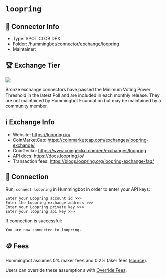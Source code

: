 # `loopring`

## 📁 Connector Info

* Type: SPOT CLOB DEX
* Folder: [/hummingbot/connector/exchange/loopring](https://github.com/hummingbot/hummingbot/tree/master/hummingbot/connector/exchange/loopring)
* Maintainer:

## 🏆 Exchange Tier

![](https://img.shields.io/static/v1?label=Hummingbot&message=BRONZE&color=green)

Bronze exchange connectors have passed the Minimum Voting Power Threshold in the latest Poll and are included in each monthly release. They are not maintained by Hummingbot Foundation but may be maintained by a community member.

## ℹ️ Exchange Info

* Website: <https://loopring.io/>
* CoinMarketCap: <https://coinmarketcap.com/exchanges/loopring-exchange/>
* CoinGecko: <https://www.coingecko.com/en/exchanges/loopring>
* API docs: <https://docs.loopring.io/>
* Transaction fees: <https://blogs.loopring.org/loopring-exchange-faq/>

## 🔑 Connection

Run, `connect loopring` in Hummingbot in order to enter your API keys:

```
Enter your Loopring account id >>>
Enter the Loopring exchange address >>>
Enter your Loopring private key >>>
Enter your loopring api key >>>
```

If connection is successful:

```
You are now connected to loopring.
```

## 🪙 Fees

Hummingbot assumes 0% maker fees and 0.2% taker fees ([source](https://github.com/hummingbot/hummingbot/blob/master/hummingbot/connector/exchange/loopring/loopring_utils.py#L11)).

Users can override these assumptions with [Override Fees](/global-configs/override-fees/).
